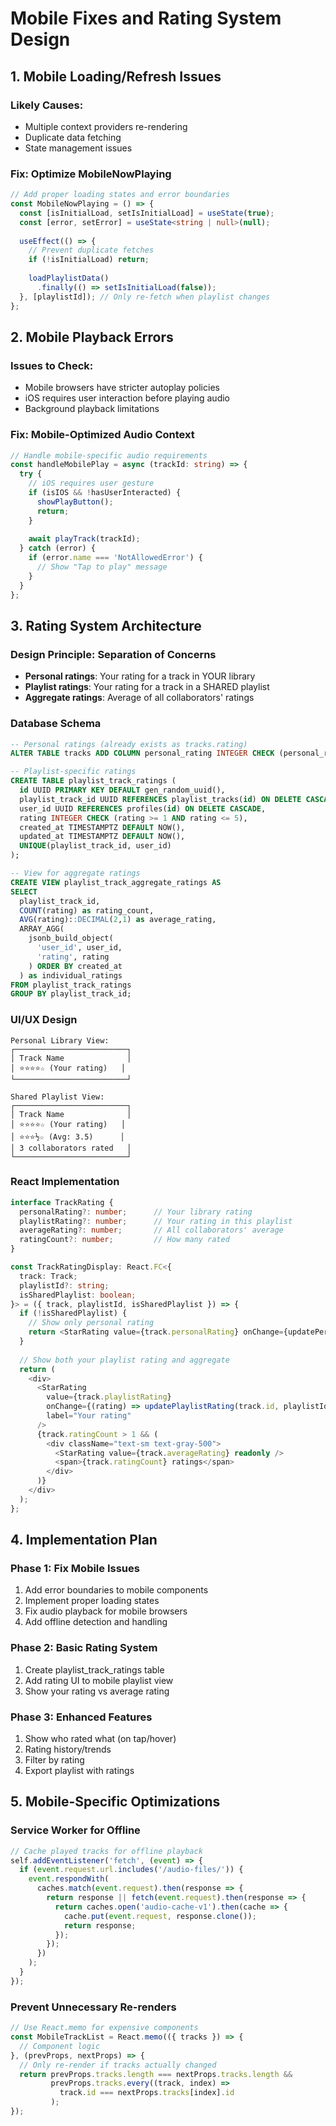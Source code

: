 # Mobile Fixes and Rating System Design

## 1. Mobile Loading/Refresh Issues

### Likely Causes:
- Multiple context providers re-rendering
- Duplicate data fetching
- State management issues

### Fix: Optimize MobileNowPlaying
```typescript
// Add proper loading states and error boundaries
const MobileNowPlaying = () => {
  const [isInitialLoad, setIsInitialLoad] = useState(true);
  const [error, setError] = useState<string | null>(null);
  
  useEffect(() => {
    // Prevent duplicate fetches
    if (!isInitialLoad) return;
    
    loadPlaylistData()
      .finally(() => setIsInitialLoad(false));
  }, [playlistId]); // Only re-fetch when playlist changes
};
```

## 2. Mobile Playback Errors

### Issues to Check:
- Mobile browsers have stricter autoplay policies
- iOS requires user interaction before playing audio
- Background playback limitations

### Fix: Mobile-Optimized Audio Context
```typescript
// Handle mobile-specific audio requirements
const handleMobilePlay = async (trackId: string) => {
  try {
    // iOS requires user gesture
    if (isIOS && !hasUserInteracted) {
      showPlayButton();
      return;
    }
    
    await playTrack(trackId);
  } catch (error) {
    if (error.name === 'NotAllowedError') {
      // Show "Tap to play" message
    }
  }
};
```

## 3. Rating System Architecture

### Design Principle: Separation of Concerns
- **Personal ratings**: Your rating for a track in YOUR library
- **Playlist ratings**: Your rating for a track in a SHARED playlist
- **Aggregate ratings**: Average of all collaborators' ratings

### Database Schema
```sql
-- Personal ratings (already exists as tracks.rating)
ALTER TABLE tracks ADD COLUMN personal_rating INTEGER CHECK (personal_rating >= 1 AND personal_rating <= 5);

-- Playlist-specific ratings
CREATE TABLE playlist_track_ratings (
  id UUID PRIMARY KEY DEFAULT gen_random_uuid(),
  playlist_track_id UUID REFERENCES playlist_tracks(id) ON DELETE CASCADE,
  user_id UUID REFERENCES profiles(id) ON DELETE CASCADE,
  rating INTEGER CHECK (rating >= 1 AND rating <= 5),
  created_at TIMESTAMPTZ DEFAULT NOW(),
  updated_at TIMESTAMPTZ DEFAULT NOW(),
  UNIQUE(playlist_track_id, user_id)
);

-- View for aggregate ratings
CREATE VIEW playlist_track_aggregate_ratings AS
SELECT 
  playlist_track_id,
  COUNT(rating) as rating_count,
  AVG(rating)::DECIMAL(2,1) as average_rating,
  ARRAY_AGG(
    jsonb_build_object(
      'user_id', user_id,
      'rating', rating
    ) ORDER BY created_at
  ) as individual_ratings
FROM playlist_track_ratings
GROUP BY playlist_track_id;
```

### UI/UX Design
```
Personal Library View:
┌─────────────────────────┐
│ Track Name              │
│ ⭐⭐⭐⭐☆ (Your rating)   │
└─────────────────────────┘

Shared Playlist View:
┌─────────────────────────┐
│ Track Name              │
│ ⭐⭐⭐⭐☆ (Your rating)   │
│ ⭐⭐⭐½☆ (Avg: 3.5)      │
│ 3 collaborators rated   │
└─────────────────────────┘
```

### React Implementation
```typescript
interface TrackRating {
  personalRating?: number;      // Your library rating
  playlistRating?: number;      // Your rating in this playlist
  averageRating?: number;       // All collaborators' average
  ratingCount?: number;         // How many rated
}

const TrackRatingDisplay: React.FC<{
  track: Track;
  playlistId?: string;
  isSharedPlaylist: boolean;
}> = ({ track, playlistId, isSharedPlaylist }) => {
  if (!isSharedPlaylist) {
    // Show only personal rating
    return <StarRating value={track.personalRating} onChange={updatePersonalRating} />;
  }
  
  // Show both your playlist rating and aggregate
  return (
    <div>
      <StarRating 
        value={track.playlistRating} 
        onChange={(rating) => updatePlaylistRating(track.id, playlistId, rating)}
        label="Your rating"
      />
      {track.ratingCount > 1 && (
        <div className="text-sm text-gray-500">
          <StarRating value={track.averageRating} readonly />
          <span>{track.ratingCount} ratings</span>
        </div>
      )}
    </div>
  );
};
```

## 4. Implementation Plan

### Phase 1: Fix Mobile Issues
1. Add error boundaries to mobile components
2. Implement proper loading states
3. Fix audio playback for mobile browsers
4. Add offline detection and handling

### Phase 2: Basic Rating System
1. Create playlist_track_ratings table
2. Add rating UI to mobile playlist view
3. Show your rating vs average rating

### Phase 3: Enhanced Features
1. Show who rated what (on tap/hover)
2. Rating history/trends
3. Filter by rating
4. Export playlist with ratings

## 5. Mobile-Specific Optimizations

### Service Worker for Offline
```javascript
// Cache played tracks for offline playback
self.addEventListener('fetch', (event) => {
  if (event.request.url.includes('/audio-files/')) {
    event.respondWith(
      caches.match(event.request).then(response => {
        return response || fetch(event.request).then(response => {
          return caches.open('audio-cache-v1').then(cache => {
            cache.put(event.request, response.clone());
            return response;
          });
        });
      })
    );
  }
});
```

### Prevent Unnecessary Re-renders
```typescript
// Use React.memo for expensive components
const MobileTrackList = React.memo(({ tracks }) => {
  // Component logic
}, (prevProps, nextProps) => {
  // Only re-render if tracks actually changed
  return prevProps.tracks.length === nextProps.tracks.length &&
         prevProps.tracks.every((track, index) => 
           track.id === nextProps.tracks[index].id
         );
});
```